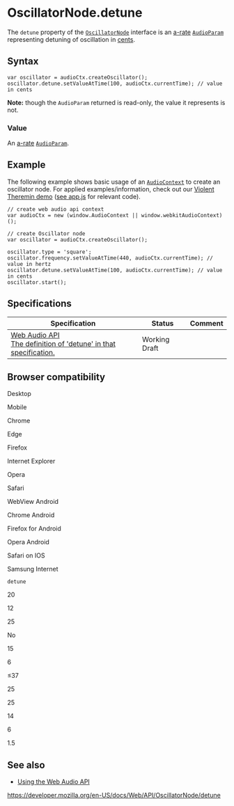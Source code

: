 OscillatorNode.detune
=====================

The `detune` property of the [`OscillatorNode`](../oscillatornode) interface is an [a-rate](../audioparam#a-rate) [`AudioParam`](../audioparam) representing detuning of oscillation in [cents](https://en.wikipedia.org/wiki/Cent_%28music%29).

Syntax
------

    var oscillator = audioCtx.createOscillator();
    oscillator.detune.setValueAtTime(100, audioCtx.currentTime); // value in cents

**Note:** though the `AudioParam` returned is read-only, the value it represents is not.

### Value

An [a-rate](../audioparam#a-rate) [`AudioParam`](../audioparam).

Example
-------

The following example shows basic usage of an [`AudioContext`](../audiocontext) to create an oscillator node. For applied examples/information, check out our [Violent Theremin demo](https://mdn.github.io/violent-theremin/) ([see app.js](https://github.com/mdn/violent-theremin/blob/gh-pages/scripts/app.js) for relevant code).

    // create web audio api context
    var audioCtx = new (window.AudioContext || window.webkitAudioContext)();

    // create Oscillator node
    var oscillator = audioCtx.createOscillator();

    oscillator.type = 'square';
    oscillator.frequency.setValueAtTime(440, audioCtx.currentTime); // value in hertz
    oscillator.detune.setValueAtTime(100, audioCtx.currentTime); // value in cents
    oscillator.start();

Specifications
--------------

<table><thead><tr class="header"><th>Specification</th><th>Status</th><th>Comment</th></tr></thead><tbody><tr class="odd"><td><a href="https://webaudio.github.io/web-audio-api/#dom-oscillatornode-detune">Web Audio API<br />
<span class="small">The definition of 'detune' in that specification.</span></a></td><td><span class="spec-wd">Working Draft</span></td><td></td></tr></tbody></table>

Browser compatibility
---------------------

Desktop

Mobile

Chrome

Edge

Firefox

Internet Explorer

Opera

Safari

WebView Android

Chrome Android

Firefox for Android

Opera Android

Safari on IOS

Samsung Internet

`detune`

20

12

25

No

15

6

≤37

25

25

14

6

1.5

See also
--------

-   [Using the Web Audio API](../web_audio_api/using_web_audio_api)

<a href="https://developer.mozilla.org/en-US/docs/Web/API/OscillatorNode/detune" class="_attribution-link">https://developer.mozilla.org/en-US/docs/Web/API/OscillatorNode/detune</a>
